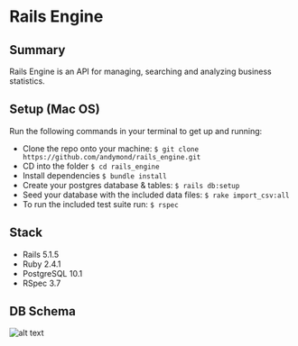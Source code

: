 # Rails Engine

## Summary
Rails Engine is an API for managing, searching and analyzing business statistics.

## Setup (Mac OS)
Run the following commands in your terminal to get up and running:
* Clone the repo onto your machine:
```$ git clone https://github.com/andymond/rails_engine.git ```
* CD into the folder
```$ cd rails_engine ```
* Install dependencies
``` $ bundle install ```
* Create your postgres database & tables:
```$ rails db:setup ```
* Seed your database with the included data files:
```$ rake import_csv:all ```
* To run the included test suite run:
```$ rspec ```

## Stack
* Rails 5.1.5
* Ruby 2.4.1
* PostgreSQL 10.1
* RSpec 3.7

## DB Schema

![alt text](docs/re_db_schema.png)
